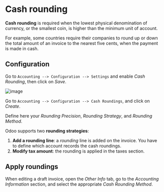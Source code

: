 # Cash rounding

**Cash rounding** is required when the lowest physical denomination of
currency, or the smallest coin, is higher than the minimum unit of
account.

For example, some countries require their companies to round up or down
the total amount of an invoice to the nearest five cents, when the
payment is made in cash.

## Configuration

Go to `Accounting --> Configuration --> Settings` and enable *Cash
Rounding*, then click on *Save*.

![image](cash_rounding/cash_rounding01.png)

Go to `Accounting --> Configuration --> Cash Roundings`, and click on
*Create*.

Define here your *Rounding Precision*, *Rounding Strategy*, and
*Rounding Method*.

Odoo supports two **rounding strategies**:

1.  **Add a rounding line**: a *rounding* line is added on the invoice.
    You have to define which account records the cash roundings.
2.  **Modify tax amount**: the rounding is applied in the taxes section.

## Apply roundings

When editing a draft invoice, open the *Other Info* tab, go to the
*Accounting Information* section, and select the appropriate *Cash
Rounding Method*.
